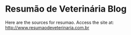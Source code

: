 # Resumão de Veterinária Blog

Here are the sources for resumao.
Access the site at: http://www.resumaodeveterinaria.com.br

